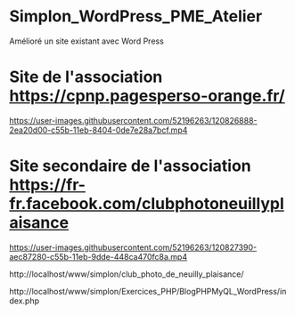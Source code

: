 # Simplon_WordPress_PME_Atelier
Amélioré un site existant avec Word Press

# Site de l'association https://cpnp.pagesperso-orange.fr/
https://user-images.githubusercontent.com/52196263/120826888-2ea20d00-c55b-11eb-8404-0de7e28a7bcf.mp4

# Site secondaire de l'association https://fr-fr.facebook.com/clubphotoneuillyplaisance
https://user-images.githubusercontent.com/52196263/120827390-aec87280-c55b-11eb-9dde-448ca470fc8a.mp4


http://localhost/www/simplon/club_photo_de_neuilly_plaisance/

http://localhost/www/simplon/Exercices_PHP/BlogPHPMyQL_WordPress/index.php
